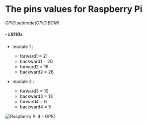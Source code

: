 # The pins values for Raspberry Pi

_GPIO.setmode(GPIO.BCM)_

##### - L9110s
- module 1 :
    - forward1 = 21
    - backward1 = 20
    - forward2 = 16
    - backward2 = 26
   
- module 2 :
    - forward3 = 19
    - backward3 = 13
    - forward4 = 6
    - backward4 = 5
    
![Raspberry Pi 4 - GPIO](https://i.stack.imgur.com/VEBEs.png)
